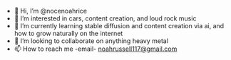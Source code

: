 - 👋 Hi, I’m @nocenoahrice
- 👀 I’m interested in cars, content creation, and loud rock music
- 🌱 I’m currently learning stable diffusion and content creation via ai, and how to grow naturally on the internet
- 💞️ I’m looking to collaborate on anything heavy metal
- 📫 How to reach me -email- noahrussell117@gmail.com

<!---
nocenoahrice/nocenoahrice is a ✨ special ✨ repository because its `README.md` (this file) appears on your GitHub profile.
You can click the Preview link to take a look at your changes.
--->
